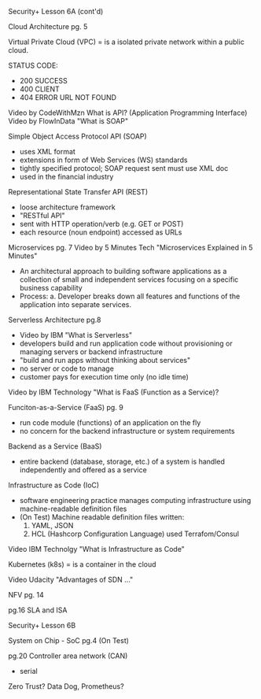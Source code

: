 Security+ Lesson 6A (cont'd)

Cloud Architecture 
pg. 5

Virtual Private Cloud (VPC) = is a isolated private network within a public cloud.

STATUS CODE: 
- 200 SUCCESS
- 400 CLIENT 
- 404 ERROR URL NOT FOUND

Video by CodeWithMzn What is API? (Application Programming Interface)
Video by FlowInData "What is SOAP"

Simple Object Access Protocol API (SOAP)
- uses XML format 
- extensions in form of Web Services (WS) standards
- tightly specified protocol; SOAP request sent must use XML doc
- used in the financial industry

Representational State Transfer API (REST)
- loose architecture framework
- "RESTful API"
- sent with HTTP operation/verb (e.g. GET or POST)
- each resource (noun endpoint) accessed as URLs

Microservices pg. 7
Video by 5 Minutes Tech "Microservices Explained in 5 Minutes"

- An architectural approach to building software applications as a collection of small and independent services focusing on a specific business capability
- Process:
  a. Developer breaks down all features and functions of the application into separate services.

Serverless Architecture pg.8 
  - Video by IBM "What is Serverless"
  - developers build and run application code without provisioning or managing servers or backend infrastructure
  - "build and run apps without thinking about services"
  - no server or code to manage
  - customer pays for execution time only (no idle time)

Video by IBM Technology "What is FaaS (Function as a Service)?

Funciton-as-a-Service (FaaS) pg. 9
- run code module (functions) of an application on the fly
- no concern for the backend infrastructure or system requirements

Backend as a Service (BaaS)
- entire backend (database, storage, etc.) of a system is handled independently and offered as a service

Infrastructure as Code (IoC)
- software engineering practice manages computing infrastructure using machine-readable definition files
- (On Test) Machine readable definition files written:
  1. YAML, JSON
  2. HCL (Hashcorp Configuration Language) used Terrafom/Consul



Video IBM Technolgy "What is Infrastructure as Code"

Kubernetes (k8s) = is a container in the cloud

Video Udacity "Advantages of SDN ..."

NFV pg. 14

pg.16  SLA and ISA

Security+ Lesson 6B

System on Chip - SoC pg.4 (On Test)

pg.20 Controller area network (CAN)
 - serial

Zero Trust?
Data Dog, Prometheus?







